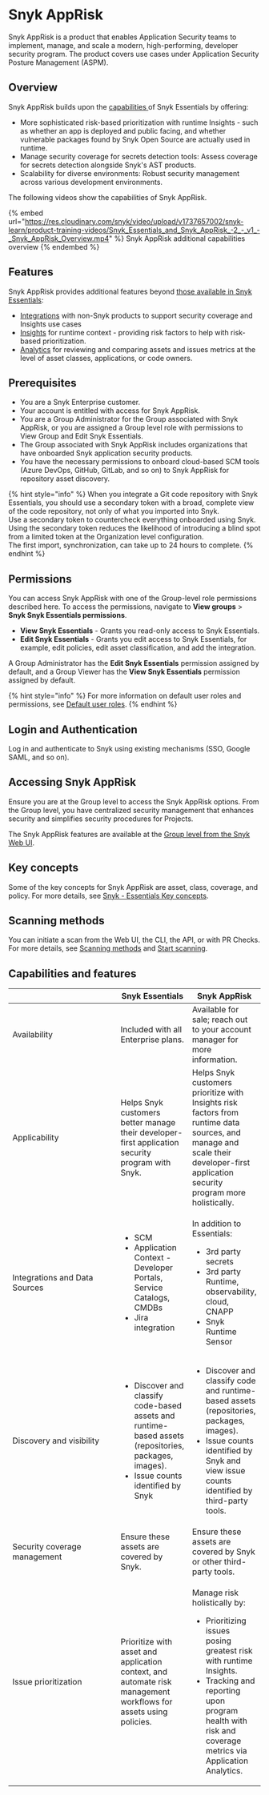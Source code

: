 # Snyk AppRisk

Snyk AppRisk is a product that enables Application Security teams to implement, manage, and scale a modern, high-performing, developer security program. The product covers use cases under Application Security Posture Management (ASPM).

## Overview

Snyk AppRisk builds upon the [capabilities ](snyk-essentials.md#overview)of Snyk Essentials by offering:

* More sophisticated risk-based prioritization with runtime Insights - such as whether an app is deployed and public facing, and whether vulnerable packages found by Snyk Open Source are actually used in runtime.
* Manage security coverage for secrets detection tools: Assess coverage for secrets detection alongside Snyk's AST products.
* Scalability for diverse environments: Robust security management across various development environments.

The following videos show the capabilities of Snyk AppRisk.

{% embed url="https://res.cloudinary.com/snyk/video/upload/v1737657002/snyk-learn/product-training-videos/Snyk_Essentials_and_Snyk_AppRisk_-2_-_v1_-_Snyk_AppRisk_Overview.mp4" %}
Snyk AppRisk additional capabilities overview
{% endembed %}

## Features

Snyk AppRisk provides additional features beyond [those available in Snyk Essentials](snyk-essentials.md#features):

* [Integrations](../integrations/connect-a-third-party-integration.md) with non-Snyk products to support security coverage and Insights use cases
* [Insights](../manage-risk/prioritize-issues-for-fixing/prioritization-for-snyk-essentials.md) for runtime context - providing risk factors to help with risk-based prioritization.
* [Analytics](../manage-risk/analytics/application-analytics.md) for reviewing and comparing assets and issues metrics at the level of asset classes, applications, or code owners.

## Prerequisites

* You are a Snyk Enterprise customer.
* Your account is entitled with access for Snyk AppRisk.
* You are a Group Administrator for the Group associated with Snyk AppRisk, or you are assigned a Group level role with permissions to View Group and Edit Snyk Essentials.
* The Group associated with Snyk AppRisk includes organizations that have onboarded Snyk application security products.
* You have the necessary permissions to onboard cloud-based SCM tools (Azure DevOps, GitHub, GitLab, and so on) to Snyk AppRisk for repository asset discovery.

{% hint style="info" %}
When you integrate a Git code repository with Snyk Essentials, you should use a secondary token with a broad, complete view of the code repository, not only of what you imported into Snyk. \
Use a secondary token to countercheck everything onboarded using Snyk. \
Using the secondary token reduces the likelihood of introducing a blind spot from a limited token at the Organization level configuration. \
The first import, synchronization, can take up to 24 hours to complete.
{% endhint %}

## Permissions

You can access Snyk AppRisk with one of the Group-level role permissions described here. To access the permissions, navigate to **View groups** > **Snyk Snyk Essentials permissions**.

* **View Snyk Essentials** - Grants you read-only access to Snyk Essentials.
* **Edit Snyk Essentials** - Grants you edit access to Snyk Essentials, for example, edit policies, edit asset classification, and add the integration.

A Group Administrator has the **Edit Snyk Essentials** permission assigned by default, and a Group Viewer has the **View Snyk Essentials** permission assigned by default.

{% hint style="info" %}
For more information on default user roles and permissions, see [Default user roles](../snyk-platform-administration/user-roles/pre-defined-roles.md).
{% endhint %}

## Login and Authentication

Log in and authenticate to Snyk using existing mechanisms (SSO, Google SAML, and so on).

## Accessing Snyk AppRisk

Ensure you are at the Group level to access the Snyk AppRisk options. From the Group level, you have centralized security management that enhances security and simplifies security procedures for Projects.

The Snyk AppRisk features are available at the [Group level from the Snyk Web UI](../discover-snyk/getting-started/snyk-web-ui.md#group-level).&#x20;

## Key concepts

Some of the key concepts for Snyk AppRisk are asset, class, coverage, and policy. For more details, see  [Snyk - Essentials Key concepts](snyk-essentials.md).

## Scanning methods

You can initiate a scan from the Web UI, the CLI, the API, or with PR Checks. For more details, see [Scanning methods](snyk-essentials.md#scanning-methods) and  [Start scanning](start-scanning.md).

## Capabilities and features

<table><thead><tr><th width="288"></th><th>Snyk Essentials</th><th>Snyk AppRisk</th></tr></thead><tbody><tr><td>Availability</td><td>Included with all Enterprise plans.</td><td>Available for sale; reach out to your account manager for more information.</td></tr><tr><td>Applicability</td><td>Helps Snyk customers better manage their developer-first application security program with Snyk.</td><td>Helps Snyk customers prioritize with Insights risk factors from runtime data sources, and manage and scale their developer-first application security program more holistically.</td></tr><tr><td>Integrations and Data Sources</td><td><ul><li>SCM</li><li>Application Context - Developer Portals, Service Catalogs, CMDBs</li><li>Jira integration</li></ul></td><td><p>In addition to Essentials:</p><ul><li>3rd party secrets</li><li>3rd party Runtime, observability, cloud, CNAPP</li><li>Snyk Runtime Sensor</li></ul></td></tr><tr><td>Discovery and visibility</td><td><ul><li>Discover and classify code-based assets and runtime-based assets (repositories, packages, images).</li><li>Issue counts identified by Snyk</li></ul></td><td><ul><li>Discover and classify code and runtime-based assets (repositories, packages, images).</li><li>Issue counts identified by Snyk and view issue counts identified by third-party tools.</li></ul></td></tr><tr><td>Security coverage management</td><td>Ensure these assets are covered by Snyk.</td><td>Ensure these assets are covered by Snyk or other third-party tools.</td></tr><tr><td>Issue prioritization</td><td>Prioritize with asset and application context, and automate risk management workflows for assets using policies.</td><td><p>Manage risk holistically by:</p><ul><li>Prioritizing issues posing greatest risk with runtime Insights.</li><li>Tracking and reporting upon program health with risk and coverage metrics via Application Analytics.</li></ul></td></tr></tbody></table>
